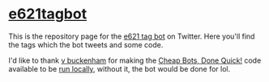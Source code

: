 # [e621tagbot](https://twitter.com/e621tagbot)

This is the repository page for the [e621 tag bot](https://twitter.com/e621tagbot) on Twitter. Here you'll find the tags which the bot tweets and some code.

I'd like to thank [v buckenham](https://v21.io) for making the [Cheap Bots, Done Quick!](http://cheapbotsdonequick.com/) code available to be [run locally](https://github.com/v21/tracerybot), without it, the bot would be done for lol.
